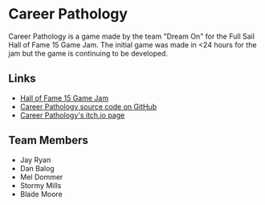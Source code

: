 # Career Pathology

Career Pathology is a game made by the team "Dream On" for the Full Sail Hall of
Fame 15 Game Jam. The initial game was made in <24 hours for the jam but the
game is continuing to be developed.

## Links

- [Hall of Fame 15 Game Jam](https://itch.io/jam/full-sail-hof15-game-jam)
- [Career Pathology source code on
  GitHub](https://github.com/nebunez/career-pathology)
- [Career Pathology's itch.io
  page](https://cryptidblade.itch.io/career-pathology)

## Team Members
 - Jay Ryan
 - Dan Balog
 - Mel Dommer
 - Stormy Mills
 - Blade Moore
